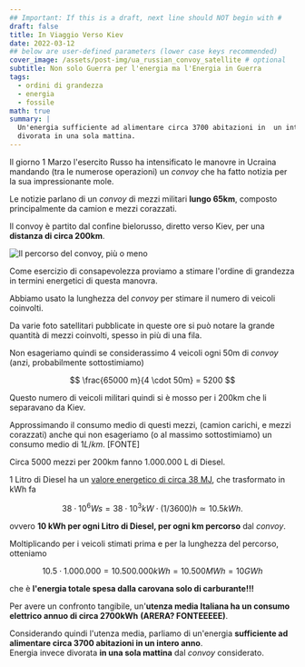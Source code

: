 ```yaml
---
## Important: If this is a draft, next line should NOT begin with #
draft: false
title: In Viaggio Verso Kiev
date: 2022-03-12
## below are user-defined parameters (lower case keys recommended)
cover_image: /assets/post-img/ua_russian_convoy_satellite # optional
subtitle: Non solo Guerra per l'energia ma l'Energia in Guerra
tags:
  - ordini di grandezza
  - energia
  - fossile
math: true
summary: |
  Un'energia sufficiente ad alimentare circa 3700 abitazioni in  un intero anno,
  divorata in una sola mattina.
---
```


Il giorno 1 Marzo l'esercito Russo ha intensificato le manovre in
Ucraina mandando (tra le numerose operazioni) un _convoy_ che ha
fatto notizia per la sua impressionante mole.


Le notizie parlano di un _convoy_ di mezzi
militari **lungo 65km**, composto principalmente da camion e mezzi corazzati.

Il convoy è partito dal confine bielorusso, diretto verso
Kiev, per una **distanza di circa 200km**.

![Il percorso del convoy, pi&ugrave; o meno](assets/post-img/ua_convoy_path)

Come esercizio di consapevolezza proviamo a stimare l'ordine di
grandezza in termini energetici di questa manovra.

Abbiamo usato la lunghezza del _convoy_ per stimare il numero di
veicoli coinvolti.

Da varie foto satellitari pubblicate in queste ore si può notare la
grande quantità di mezzi coinvolti, spesso in più di una fila.

Non esageriamo quindi se considerassimo 4 veicoli ogni 50m di _convoy_
(anzi, probabilmente sottostimiamo)

$$
\frac{65000 m}{4 \cdot 50m} = 5200
$$

Questo numero di veicoli militari quindi si &egrave; mosso per i 200km che li separavano da Kiev.

Approssimando il consumo medio di questi mezzi, (camion carichi, e mezzi
corazzati) anche qui non esageriamo (o al massimo sottostimiamo) un
consumo medio di $1L/km$. \[FONTE\]

Circa 5000 mezzi per 200km fanno 1.000.000 L di Diesel.

1 Litro di Diesel ha un [valore energetico di circa 38 MJ](https://www.appropedia.org/Energy_content_of_fuels), che
trasformato in kWh fa

$$
38 \cdot 10^6 Ws = 38 \cdot 10^3 kW \cdot (1/3600) h  \simeq 10.5 kWh.
$$

ovvero **10 kWh per ogni Litro di Diesel, per ogni km percorso** dal _convoy_.

Moltiplicando per i veicoli stimati prima e per la lunghezza del percorso, otteniamo

$$ 10.5 \cdot 1.000.000 = 10.500.000 kWh = 10.500 MWh = 10 GWh$$

che &egrave; **l'energia totale spesa dalla carovana solo di carburante!!!**

Per avere un confronto tangibile, un'**utenza media Italiana ha un consumo elettrico annuo
di circa 2700kWh** **(ARERA? FONTEEEEE)**.

Considerando quindi l'utenza media, parliamo di un'energia **sufficiente ad alimentare circa 3700 abitazioni in  un intero anno**.  
Energia invece divorata **in una sola mattina** dal _convoy_ considerato.


<!--
  created 2022-03-12 15:53:29.019369 +0100 CET m=+0.045972137
-->